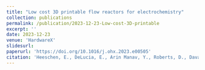 ```yaml
---
title: "Low cost 3D printable flow reactors for electrochemistry"
collection: publications
permalink: /publication/2023-12-23-Low-cost-3D-printable
excerpt: ''
date: 2023-12-23
venue: 'HardwareX'
slidesurl:
paperurl: 'https://doi.org/10.1016/j.ohx.2023.e00505'
citation: 'Heeschen, E., DeLucia, E., Arin Manav, Y., Roberts, D., Davaji, B., & Barecka, M. H. (2024). Low cost 3D printable flow reactors for electrochemistry. HardwareX, 17. doi:10.1016/j.ohx.2023.e00505'
---
```

